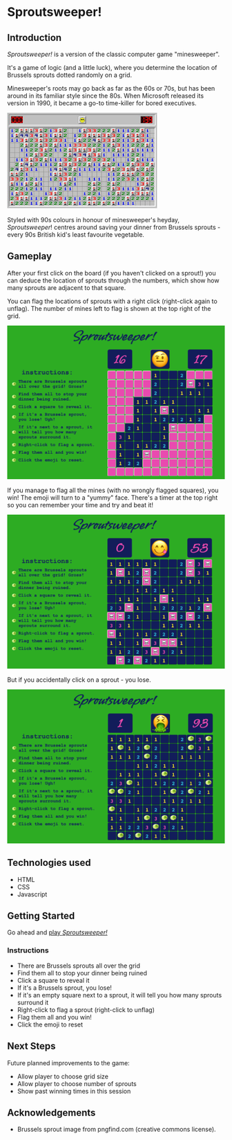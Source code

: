 # Sproutsweeper!

## Introduction

*Sproutsweeper!* is a version of the classic computer game "minesweeper". 

It's a game of logic (and a little luck), where you determine the location of Brussels sprouts dotted randomly on a grid.

Minesweeper's roots may go back as far as the 60s or 70s, but has been around in its familiar style since the 80s. When Microsoft released its version in 1990, it became a go-to time-killer for bored executives.

![screenshot of windows minesweeper](/img/windows.jpg "Windows minesweeper")

Styled with 90s colours in honour of minesweeper's heyday, *Sproutsweeper*! centres around saving your dinner from Brussels sprouts - every 90s British kid's least favourite vegetable.

## Gameplay

After your first click on the board (if you haven't clicked on a sprout!) you can deduce the location of sprouts through the numbers, which show how many sprouts are adjacent to that square.

You can flag the locations of sprouts with a right click (right-click again to unflag). The number of mines left to flag is shown at the top right of the grid.

![Screenshot of sproutsweeper mid-game](/img/mid-game.png "mid-game")

If you manage to flag all the mines (with no wrongly flagged squares), you win! The emoji will turn to a "yummy" face. There's a timer at the top right so you can remember your time and try and beat it!

![Screenshot of sproutsweeper following win](/img/win.png "win")

But if you accidentally click on a sprout - you lose. 

![Screenshot of sproutsweeper following loss](/img/lose.png "lose")

## Technologies used

* HTML
* CSS
* Javascript


## Getting Started

Go ahead and [play *Sproutsweeper!*](https://jamiepantling.github.io/sproutsweeper/) 

### Instructions

* There are Brussels sprouts all over the grid
* Find them all to stop your dinner being ruined
* Click a square to reveal it
* If it's a Brussels sprout, you lose! 
* If it's an empty square next to a sprout, it will tell you how many sprouts surround it
* Right-click to flag a sprout (right-click to unflag)
* Flag them all and you win!
* Click the emoji to reset

## Next Steps

Future planned improvements to the game:

* Allow player to choose grid size
* Allow player to choose number of sprouts
* Show past winning times in this session

## Acknowledgements

* Brussels sprout image from pngfind.com (creative commons license).